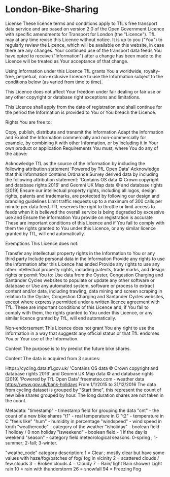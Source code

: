 # London-Bike-Sharing
License
These licence terms and conditions apply to TfL's free transport data service and are based on version 2.0 of the Open Government Licence with specific amendments for Transport for London (the "Licence"). TfL may at any time revise this Licence without notice. It is up to you ("You") to regularly review the Licence, which will be available on this website, in case there are any changes. Your continued use of the transport data feeds You have opted to receive ("Information") after a change has been made to the Licence will be treated as Your acceptance of that change.

Using Information under this Licence
TfL grants You a worldwide, royalty-free, perpetual, non-exclusive Licence to use the Information subject to the conditions below (as varied from time to time).

This Licence does not affect Your freedom under fair dealing or fair use or any other copyright or database right exceptions and limitations.

This Licence shall apply from the date of registration and shall continue for the period the Information is provided to You or You breach the Licence.

Rights
You are free to:

Copy, publish, distribute and transmit the Information
Adapt the Information and
Exploit the Information commercially and non-commercially for example, by combining it with other Information, or by including it in Your own product or application
Requirements
You must, where You do any of the above:

Acknowledge TfL as the source of the Information by including the following attribution statement 'Powered by TfL Open Data'
Acknowledge that this Information contains Ordnance Survey derived data by including the following attribution statement: 'Contains OS data © Crown copyright and database rights 2016' and Geomni UK Map data © and database rights [2019]
Ensure our intellectual property rights, including all logos, design rights, patents and trademarks, are protected by following our design and branding guidelines
Limit traffic requests up to a maximum of 300 calls per minute per data feed. TfL reserves the right to throttle or limit access to feeds when it is believed the overall service is being degraded by excessive use and
Ensure the information You provide on registration is accurate
These are important conditions of this Licence and if You fail to comply with them the rights granted to You under this Licence, or any similar licence granted by TfL, will end automatically.

Exemptions
This Licence does not:

Transfer any intellectual property rights in the Information to You or any third party
Include personal data in the Information
Provide any rights to use the Information after this Licence has ended
Provide any rights to use any other intellectual property rights, including patents, trade marks, and design rights or permit You to:
Use data from the Oyster, Congestion Charging and Santander Cycles websites to populate or update any other software or database or
Use any automated system, software or process to extract content and/or data, including trawling, data mining and screen scraping
in relation to the Oyster, Congestion Charging and Santander Cycles websites, except where expressly permitted under a written licence agreement with TfL.
These are important conditions of this Licence and, if You fail to comply with them, the rights granted to You under this Licence, or any similar licence granted by TfL, will end automatically.

Non-endorsement
This Licence does not grant You any right to use the Information in a way that suggests any official status or that TfL endorses You or Your use of the Information.

Context
The purpose is to try predict the future bike shares.

Content
The data is acquired from 3 sources:

Https://cycling.data.tfl.gov.uk/ 'Contains OS data © Crown copyright and database rights 2016' and Geomni UK Map data © and database rights [2019] 'Powered by TfL Open Data'
freemeteo.com - weather data
https://www.gov.uk/bank-holidays
From 1/1/2015 to 31/12/2016
The data from cycling dataset is grouped by "Start time", this represent the count of new bike shares grouped by hour. The long duration shares are not taken in the count.

Metadata:
"timestamp" - timestamp field for grouping the data
"cnt" - the count of a new bike shares
"t1" - real temperature in C
"t2" - temperature in C "feels like"
"hum" - humidity in percentage
"windspeed" - wind speed in km/h
"weathercode" - category of the weather
"isholiday" - boolean field - 1 holiday / 0 non holiday
"isweekend" - boolean field - 1 if the day is weekend
"season" - category field meteorological seasons: 0-spring ; 1-summer; 2-fall; 3-winter.

"weathe_code" category description:
1 = Clear ; mostly clear but have some values with haze/fog/patches of fog/ fog in vicinity 2 = scattered clouds / few clouds 3 = Broken clouds 4 = Cloudy 7 = Rain/ light Rain shower/ Light rain 10 = rain with thunderstorm 26 = snowfall 94 = Freezing Fog
